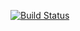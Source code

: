 [![Build Status](https://travis-ci.org/ericminio/learning-typescript.svg?branch=master)](https://travis-ci.org/ericminio/learning-typescript)
